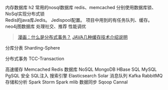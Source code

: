 内存数据库	h2
常用的nosql数据库	redis、memcached
分别使用数据库锁、NoSql实现分布式锁	
Redis的java库Jedis。	Jedispool配置。
	项目中用到的有任务队列、缓存。 
neo4j图数据库 	处理社交、推荐
性能调优	

> [漫画：什么是分布式事务？](https://mp.weixin.qq.com/s/oKOzvN49zOhl8cwliy3SEg)
> [JAVA几种缓存技术介绍说明](http://www.cnblogs.com/lfs2640666960/p/8515475.html)




分库分表 Sharding-Sphere

分布式事务 TCC-Transaction





高速缓存
	Memcached
	Redis
数据库
	NoSQL
		MongoDB
		HBase
	SQL
		MySQL
		PgSQL
	安全
		SQL注入
搜索引擎
	Elasticsearch
	Solar
消息队列
	Kafka
	RabbitMQ
存储和分析
	Spark
	Storm
	Spark mlib
数据同步
	Sqoop
	Cannal